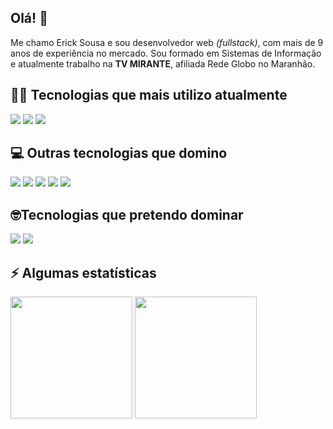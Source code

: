 ## Olá! 👋

Me chamo Erick Sousa e sou desenvolvedor web _(fullstack)_, com mais de 9 anos de experiência no mercado. Sou formado em Sistemas de Informação e atualmente trabalho na **TV MIRANTE**, afiliada Rede Globo no Maranhão.

## 👨‍💻 Tecnologias que mais utilizo atualmente
<div>
  <img src="https://img.shields.io/badge/Laravel-FF2D20?style=for-the-badge&logo=laravel&logoColor=white">
  <img src="https://img.shields.io/badge/Vue.js-35495E?style=for-the-badge&logo=vuedotjs&logoColor=4FC08D">
  <img src="https://img.shields.io/badge/Tailwind_CSS-38B2AC?style=for-the-badge&logo=tailwind-css&logoColor=white">
</div>

## 💻 Outras tecnologias que domino
<div>
  <img src="https://img.shields.io/badge/HTML5-E34F26?style=for-the-badge&logo=html5&logoColor=white">
  <img src="https://img.shields.io/badge/CSS3-1572B6?style=for-the-badge&logo=css3&logoColor=white">
  <img src="https://img.shields.io/badge/JavaScript-323330?style=for-the-badge&logo=javascript&logoColor=F7DF1E">
  <img src="https://img.shields.io/badge/PHP-777BB4?style=for-the-badge&logo=php&logoColor=white">
  <img src="https://img.shields.io/badge/Bootstrap-563D7C?style=for-the-badge&logo=bootstrap&logoColor=white">
</div>

## 🤓Tecnologias que pretendo dominar
<div>
  <img src="https://img.shields.io/badge/TYPESCRIPT-E34F26?style=for-the-badge&logo=typescript&logoColor=white">
  <img src="https://img.shields.io/badge/React-20232A?style=for-the-badge&logo=react&logoColor=61DAFB">
</div>

## ⚡ Algumas estatísticas
<div>
  <img src="https://github-readme-stats.vercel.app/api?username=ericksousa&count_private=true&show_icons=true&theme=chartreuse-dark" height="195" />
  <img src="https://github-readme-stats.vercel.app/api/top-langs/?username=anuraghazra&layout=compact&theme=chartreuse-dark" height="195" />
</div>
